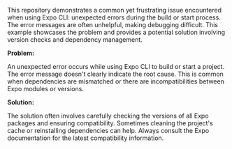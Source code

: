 This repository demonstrates a common yet frustrating issue encountered when using Expo CLI: unexpected errors during the build or start process. The error messages are often unhelpful, making debugging difficult. This example showcases the problem and provides a potential solution involving version checks and dependency management.

**Problem:**

An unexpected error occurs while using Expo CLI to build or start a project.  The error message doesn't clearly indicate the root cause. This is common when dependencies are mismatched or there are incompatibilities between Expo modules or versions.

**Solution:**

The solution often involves carefully checking the versions of all Expo packages and ensuring compatibility. Sometimes cleaning the project's cache or reinstalling dependencies can help.  Always consult the Expo documentation for the latest compatibility information.